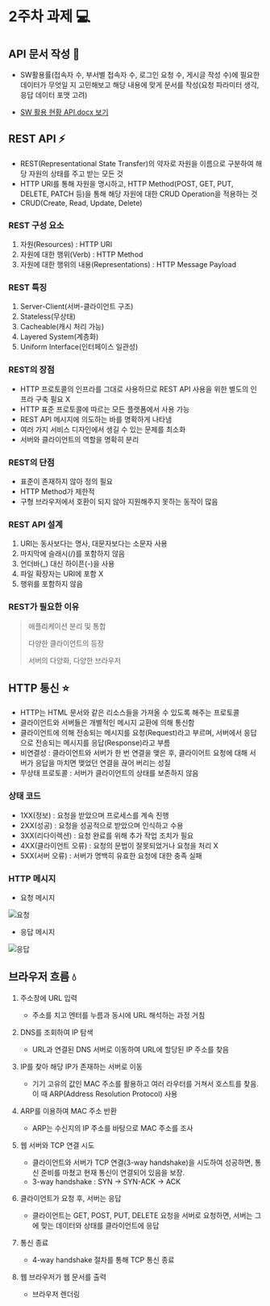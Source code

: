 # 2주차 과제 💻
## API 문서 작성 📓
* SW활용률(접속자 수, 부서별 접속자 수, 로그인 요청 수, 게시글 작성 수)에 필요한 데이터가 무엇일 지 고민해보고 해당 내용에 맞게 문서를 작성(요청 파라미터 생각, 응답 데이터 포맷 고려)
- [SW 활용 현황 API.docx 보기](SW활용현황API.docx)


## REST API ⚡
* REST(Representational State Transfer)의 약자로 자원을 이름으로 구분하여 해당 자원의 상태를 주고 받는 모든 것
* HTTP URI를 통해 자원을 명시하고, HTTP Method(POST, GET, PUT, DELETE, PATCH 등)을 통해 해당 자원에 대한 CRUD Operation을 적용하는 것
* CRUD(Create, Read, Update, Delete)
### REST 구성 요소
  1. 자원(Resources) : HTTP URI
  2. 자원에 대한 행위(Verb) : HTTP Method
  3. 자원에 대한 행위의 내용(Representations) : HTTP Message Payload
### REST 특징
1. Server-Client(서버-클라이언트 구조)
2. Stateless(무상태)
3. Cacheable(캐시 처리 가능)
4. Layered System(계층화)
5. Uniform Interface(인터페이스 일관성)

### REST의 장점
* HTTP 프로토콜의 인프라를 그대로 사용하므로 REST API 사용을 위한 별도의 인프라 구축 필요 X
* HTTP 표준 프로토콜에 따르는 모든 플랫폼에서 사용 가능
* REST API 메시지에 의도하는 바를 명확하게 나타냄
* 여러 가지 서비스 디자인에서 생길 수 있는 문제를 최소화
* 서버와 클라이언트의 역할을 명확히 분리

### REST의 단점
* 표준이 존재하지 않아 정의 필요
* HTTP Method가 제한적
* 구형 브라우저에서 호환이 되지 않아 지원해주지 못하는 동작이 많음

### REST API 설계 
1. URI는 동사보다는 명사, 대문자보다는 소문자 사용
2. 마지막에 슬래시(/)를 포함하지 않음
3. 언더바(_) 대신 하이픈(-)을 사용
4. 파일 확장자는 URI에 포함 X
5. 행위를 포함하지 않음

### REST가 필요한 이유
> 애플리케이션 분리 및 통합
> 
> 다양한 클라이언트의 등장
> 
> 서버의 다양화, 다양한 브라우저

## HTTP 통신 ⭐
* HTTP는 HTML 문서와 같은 리소스들을 가져올 수 있도록 해주는 프로토콜
* 클라이언트와 서버들은 개별적인 메시지 교환에 의해 통신함
* 클라이언트에 의해 전송되는 메시지를 요청(Request)라고 부르며, 서버에서 응답으로 전송되는 메시지를 응답(Response)라고 부름
* 비연결성 : 클라이언트와 서버가 한 번 연결을 맺은 후, 클라이어트 요청에 대해 서버가 응답을 마치면 맺었던 연결을 끊어 버리는 성질
* 무상태 프로토콜 : 서버가 클라이언트의 상태를 보존하지 않음

### 상태 코드
* 1XX(정보) : 요청을 받았으며 프로세스를 계속 진행
* 2XX(성공) : 요청을 성공적으로 받았으며 인식하고 수용
* 3XX(리다이렉션) : 요청 완료를 위해 추가 작업 조치가 필요
* 4XX(클라이언트 오류) : 요청의 문법이 잘못되었거나 요청을 처리 X
* 5XX(서버 오류) : 서버가 명백히 유효한 요청에 대한 충족 실패

### HTTP 메시지
* 요청 메시지
  
![요청](https://github.com/hjYoon66/Backend_Bootcamp/assets/101798354/7a04af76-5911-41eb-a970-957a54188482)

* 응답 메시지
  
![응답](https://github.com/hjYoon66/Backend_Bootcamp/assets/101798354/c8cb8ec7-772b-4bc8-8cad-b0c2e8d7580f)


## 브라우저 흐름 💧
1. 주소창에 URL 입력
   
   * 주소를 치고 엔터를 누름과 동시에 URL 해석하는 과정 거침
   
2. DNS를 조회하여 IP 탐색
 
   * URL과 연결된 DNS 서버로 이동하여 URL에 할당된 IP 주소를 찾음
   
3. IP를 찾아 해당 IP가 존재하는 서버로 이동
 
   * 기기 고유의 값인 MAC 주소를 활용하고 여러 라우터를 거쳐서 호스트를 찾음. 이 때 ARP(Address Resolution Protocol) 사용

4. ARP를 이용하여 MAC 주소 반환
 
   * ARP는 수신지의 IP 주소를 바탕으로 MAC 주소를 조사

5. 웹 서버와 TCP 연결 시도

   * 클라이언트와 서버가 TCP 연결(3-way handshake)을 시도하여 성공하면, 통신 준비를 마쳤고 현재 통신이 연결되어 있음을 보장.
   * 3-way handshake : SYN -> SYN-ACK -> ACK
     
6. 클라이언트가 요청 후, 서버는 응답

   * 클라이언트는 GET, POST, PUT, DELETE 요청을 서버로 요청하면, 서버는 그에 맞는 데이터와 상태를 클라이언트에 응답

7. 통신 종료

   * 4-way handshake 절차를 통해 TCP 통신 종료

8. 웹 브라우저가 웹 문서를 출력

   * 브라우저 렌더링





